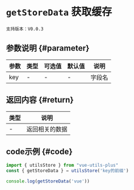 # `getStoreData` 获取缓存

`支持版本：V0.0.3`


## 参数说明 {#parameter}

| 参数  | 类型  | 可选值 | 默认值 | 说明  |
|-----|-----|-----|-----|-----|
| key | -   | -   | -   | 字段名 |


## 返回内容 {#return}

| 类型  | 说明      |
|-----|---------|
| -   | 返回相关的数据 |


## code示例 {#code}

```javascript
import { utilsStore } from "vue-utils-plus"
const { getStoreData } = utilsStore('key的前缀')

console.log(getStoreData('vue'))
```
